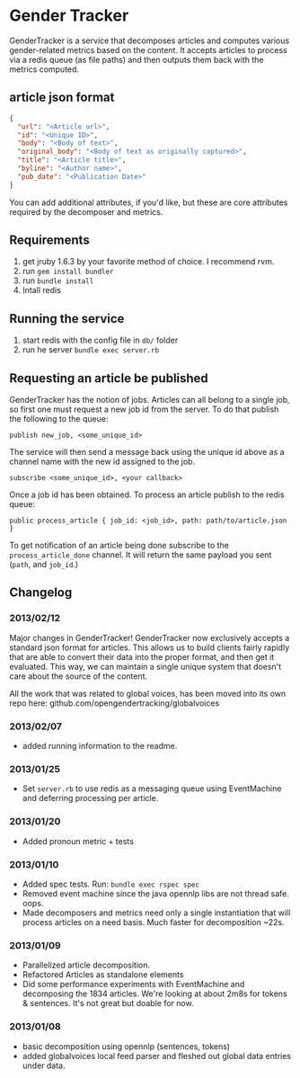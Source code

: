 # Gender Tracker

GenderTracker is a service that decomposes articles and computes various gender-related metrics based on the content. It accepts articles to process via a redis queue (as file paths) and then outputs them back with the metrics computed. 

## article json format

```json
{
  "url": "<Article url>",
  "id": "<Unique ID>",
  "body": "<Body of text>",
  "original_body": "<Body of text as originally captured>",
  "title": "<Article title>",
  "byline": "<Author name>",
  "pub_date": "<Publication Date>"
}
```

You can add additional attributes, if you'd like, but these are core attributes required by the decomposer and metrics.

## Requirements

1. get jruby 1.6.3 by your favorite method of choice. I recommend rvm.
2. run `gem install bundler`
3. run `bundle install`
4. Intall redis

## Running the service

1. start redis with the config file in `db/` folder
2. run he server `bundle exec server.rb`

## Requesting an article be published

GenderTracker has the notion of jobs. Articles can all belong to a single job, so first one must request a new job id from the server. To do that publish the following to the queue:

`publish new_job, <some_unique_id>`

The service will then send a message back using the unique id above as a channel name with the new id assigned to the job.

`subscribe <some_unique_id>, <your callback>`

Once a job id has been obtained.
To process an article publish to the redis queue:

`public process_article { job_id: <job_id>, path: path/to/article.json }`

To get notification of an article being done subscribe to the `process_article_done` channel. It will return the same payload you sent (`path`, and `job_id`.)

## Changelog

### 2013/02/12

Major changes in GenderTracker! GenderTracker now exclusively accepts a standard json format for articles. This allows us to build clients fairly rapidly that are able to convert their data into the proper format, and then get it evaluated. This way, we can maintain a single unique system that doesn't care about the source of the content.

All the work that was related to global voices, has been moved into its own repo here: github.com/opengendertracking/globalvoices


### 2013/02/07

* added running information to the readme.

### 2013/01/25

* Set `server.rb` to use redis as a messaging queue using EventMachine and deferring processing per article. 

### 2013/01/20

* Added pronoun metric + tests

### 2013/01/10

* Added spec tests. Run: `bundle exec rspec spec`
* Removed event machine since the java opennlp libs are not thread safe. oops.
* Made decomposers and metrics need only a single instantiation that will process articles on a need basis. Much faster for decomposition ~22s.

### 2013/01/09

* Parallelized article decomposition.
* Refactored Articles as standalone elements
* Did some performance experiments with EventMachine and decomposing the 1834 articles. We're looking at about 2m8s for tokens & sentences. It's not great but doable for now. 

### 2013/01/08

* basic decomposition using opennlp (sentences, tokens)
* added globalvoices local feed parser and fleshed out global data entries under data.